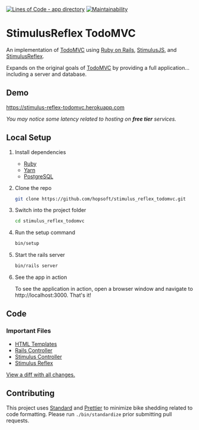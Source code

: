 [![Lines of Code - app directory](http://img.shields.io/badge/lines_of_code-234-brightgreen.svg?style=flat)](http://blog.codinghorror.com/the-best-code-is-no-code-at-all/)
[![Maintainability](https://api.codeclimate.com/v1/badges/e00a9353bc3d2a7edfbd/maintainability)](https://codeclimate.com/github/hopsoft/stimulus_reflex_todomvc/maintainability)

# StimulusReflex TodoMVC

An implementation of [TodoMVC](http://todomvc.com) using [Ruby on Rails](https://rubyonrails.org),
[StimulusJS](https://stimulusjs.org), and [StimulusReflex](https://github.com/hopsoft/stimulus_reflex).

Expands on the original goals of [TodoMVC](http://todomvc.com) by providing a full application...
including a server and database.

## Demo

https://stimulus-reflex-todomvc.herokuapp.com

_You may notice some latency related to hosting on **free tier** services._

## Local Setup

1. Install dependencies

   - [Ruby](https://www.ruby-lang.org/en/downloads/)
   - [Yarn](https://yarnpkg.com/lang/en/docs/install/#mac-stable)
   - [PostgreSQL](https://www.postgresql.org/download/)

1. Clone the repo

   ```sh
   git clone https://github.com/hopsoft/stimulus_reflex_todomvc.git
   ```

1. Switch into the project folder

   ```sh
   cd stimulus_reflex_todomvc
   ```

1. Run the setup command

   ```sh
   bin/setup
   ```

1. Start the rails server

   ```sh
   bin/rails server
   ```

1. See the app in action

   To see the application in action, open a browser window and navigate to http://localhost:3000. That's it!

## Code

### Important Files

- [HTML Templates](https://github.com/hopsoft/stimulus_reflex_todomvc/tree/master/app/views/todos)
- [Rails Controller](https://github.com/hopsoft/stimulus_reflex_todomvc/blob/master/app/controllers/todos_controller.rb)
- [Stimulus Controller](https://github.com/hopsoft/stimulus_reflex_todomvc/blob/master/app/javascript/controllers/todos_controller.js)
- [Stimulus Reflex](https://github.com/hopsoft/stimulus_reflex_todomvc/blob/master/app/reflexes/todos_reflex.rb)

[View a diff with all changes.](https://github.com/hopsoft/stimulus_reflex_todomvc/compare/9e1c0b3...master)

## Contributing

This project uses [Standard](https://github.com/testdouble/standard)
and [Prettier](https://github.com/prettier/prettier) to minimize bike shedding related to code formatting.
Please run `./bin/standardize` prior submitting pull requests.
